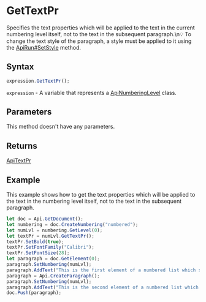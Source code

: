 # GetTextPr

Specifies the text properties which will be applied to the text in the current numbering level itself, not to the text in the subsequent paragraph.\n💡 To change the text style of the paragraph, a style must be applied to it using the [ApiRun#SetStyle](../../ApiRun/Methods/SetStyle.md) method.

## Syntax

```javascript
expression.GetTextPr();
```

`expression` - A variable that represents a [ApiNumberingLevel](../ApiNumberingLevel.md) class.

## Parameters

This method doesn't have any parameters.

## Returns

[ApiTextPr](../../ApiTextPr/ApiTextPr.md)

## Example

This example shows how to get the text properties which will be applied to the text in the numbering level itself, not to the text in the subsequent paragraph.

```javascript editor-docx
let doc = Api.GetDocument();
let numbering = doc.CreateNumbering("numbered");
let numLvl = numbering.GetLevel(0);
let textPr = numLvl.GetTextPr();
textPr.SetBold(true);
textPr.SetFontFamily("Calibri");
textPr.SetFontSize(28);
let paragraph = doc.GetElement(0);
paragraph.SetNumbering(numLvl);
paragraph.AddText("This is the first element of a numbered list which starts with '1'");
paragraph = Api.CreateParagraph();
paragraph.SetNumbering(numLvl);
paragraph.AddText("This is the second element of a numbered list which starts with '2'");
doc.Push(paragraph);
```
